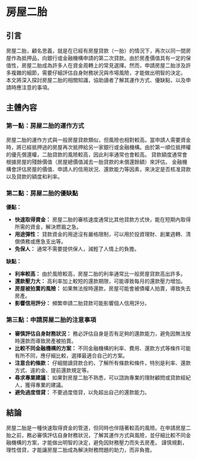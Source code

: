 # 房屋二胎

## 引言

房屋二胎，顧名思義，就是在已經有房屋貸款（一胎）的情況下，再次以同一間房屋作為抵押品，向銀行或金融機構申請的第二次貸款。由於房產價值具有一定的保值性，房屋二胎成為許多人在資金周轉上的常見選擇。然而，申請房屋二胎涉及許多複雜的細節，需要仔細評估自身財務狀況與市場風險，才能做出明智的決定。 本文將深入探討房屋二胎的相關知識，協助讀者了解其運作方式、優缺點，以及申請時應注意的事項。

## 主體內容

### 第一點：房屋二胎的運作方式

房屋二胎的運作方式與一般房屋貸款類似，但風險也相對較高。當申請人需要資金時，將已經抵押過的房屋再次抵押給另一家銀行或金融機構。由於第一順位抵押權的優先償還權，二胎貸款的風險較高，因此利率通常也會較高。 貸款額度通常會根據房屋的殘餘價值（房屋總價值減去一胎貸款的未償還餘額）來評估。 金融機構會評估房屋的價值、申請人的信用狀況、還款能力等因素，來決定是否核准貸款以及貸款的額度和利率。

### 第二點：房屋二胎的優缺點

**優點：**

*   **快速取得資金：** 房屋二胎的審核速度通常比其他貸款方式快，能在短期內取得所需的資金，解決燃眉之急。
*   **用途彈性：** 貸款資金的用途沒有嚴格限制，可以用於投資理財、創業週轉、清償債務或應急支出等。
*   **免保人：** 通常不需要提供保人，減輕了人情上的負擔。

**缺點：**

*   **利率較高：** 由於風險較高，房屋二胎的利率通常比一般房屋貸款高出許多。
*   **還款壓力大：** 高利率加上較短的還款期限，可能導致每月的還款壓力增加。
*   **房屋被拍賣的風險：** 如果無法按時還款，房屋可能會被債權人拍賣，導致失去房產。
*   **影響信用評分：** 頻繁申請二胎貸款可能影響個人信用評分。

### 第三點：申請房屋二胎的注意事項

*   **審慎評估自身財務狀況：** 務必評估自身是否有足夠的還款能力，避免因無法按時還款而導致房產被拍賣。
*   **比較不同金融機構的方案：** 不同金融機構的利率、費用、還款方式等條件可能有所不同，應仔細比較，選擇最適合自己的方案。
*   **注意合約條款：** 仔細閱讀貸款合約，了解所有條款和條件，特別是利率、還款方式、違約金、提前還款規定等。
*   **尋求專業建議：** 如果對房屋二胎不熟悉，可以諮詢專業的理財顧問或貸款經紀人，獲得專業的建議。
*   **避免過度借貸：** 不要過度借貸，以免超出自己的還款能力。

## 結論

房屋二胎是一種快速取得資金的管道，但同時也伴隨著較高的風險。在申請房屋二胎之前，務必審慎評估自身財務狀況，了解其運作方式與風險，並仔細比較不同金融機構的方案，才能做出明智的決定，避免因財務壓力而失去房產。 謹慎規劃，理性借貸，才能讓房屋二胎成為解決財務問題的助力，而非負擔。
